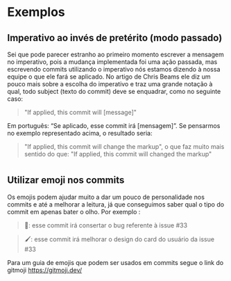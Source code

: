 

# Exemplos

## Imperativo ao invés de pretérito (modo passado)

Sei que pode parecer estranho ao primeiro momento escrever a mensagem no imperativo, pois a mudança implementada foi uma ação passada, mas escrevendo commits utilizando o imperativo nós estamos dizendo à nossa equipe o que ele fará se aplicado. No artigo de Chris Beams ele diz um pouco mais sobre a escolha do imperativo e traz uma grande notação à qual, todo subject (texto do commit) deve se enquadrar, como no seguinte caso:

> "If applied, this commit will [message]"

Em português: “Se aplicado, esse commit irá [mensagem]”. Se pensarmos no exemplo representado acima, o resultado seria:

> "If applied, this commit will change the markup", o que faz muito mais sentido do que: "If applied, this commit will changed the markup"

#
## Utilizar emoji nos commits

Os emojis podem ajudar muito a dar um pouco de personalidade nos commits e até a melhorar a leitura, já que conseguimos saber qual o tipo do commit em apenas bater o olho.
Por exemplo :
> 🐛: esse commit irá consertar o bug referente à issue #33

> 🖌️: esse commit irá melhorar o design do card do usuário da issue #33

Para um guia de emojis que podem ser usados em commits segue o link do gitmoji
https://gitmoji.dev/